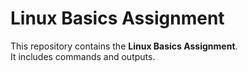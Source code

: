 # Linux Basics Assignment  

This repository contains the **Linux Basics Assignment**.  
It includes commands and outputs.  




